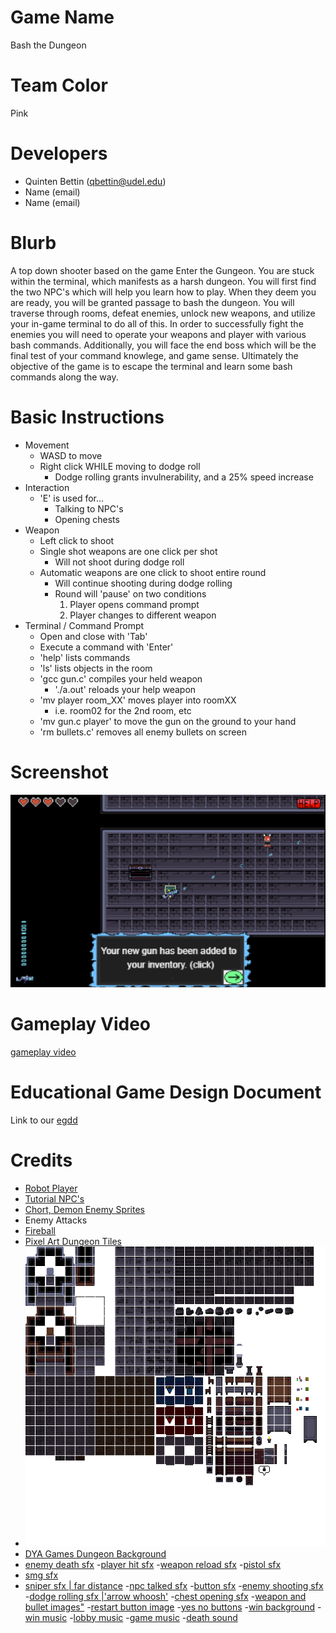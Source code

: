 # Game Name

Bash the Dungeon

# Team Color

Pink

# Developers

-   Quinten Bettin (qbettin@udel.edu)
-   Name (email)
-   Name (email)

# Blurb

A top down shooter based on the game Enter the Gungeon. You are stuck within the terminal, which manifests as a harsh dungeon. You will first find the two NPC's which will help you learn how to play. When they deem you are ready, you will be granted passage to bash the dungeon. You will traverse through rooms, defeat enemies, unlock new weapons, and utilize your in-game terminal to do all of this. In order to successfully fight the enemies you will need to operate your weapons and player with various bash commands. Additionally, you will face the end boss which will be the final test of your command knowlege, and game sense. Ultimately the objective of the game is to escape the terminal and learn some bash commands along the way.

# Basic Instructions

-   Movement
    -   WASD to move
    -   Right click WHILE moving to dodge roll
        -   Dodge rolling grants invulnerability, and a 25% speed increase
-   Interaction
    -   'E' is used for...
        -   Talking to NPC's
        -   Opening chests
-   Weapon
    -   Left click to shoot
    -   Single shot weapons are one click per shot
        -   Will not shoot during dodge roll
    -   Automatic weapons are one click to shoot entire round
        -   Will continue shooting during dodge rolling
        -   Round will 'pause' on two conditions
            1. Player opens command prompt
            2. Player changes to different weapon
-   Terminal / Command Prompt
    -   Open and close with 'Tab'
    -   Execute a command with 'Enter'
    -   'help' lists commands
    -   'ls' lists objects in the room
    -   'gcc gun.c' compiles your held weapon
        -   './a.out' reloads your help weapon
    -   'mv player room_XX' moves player into roomXX
        -   i.e. room02 for the 2nd room, etc
    -   'mv gun.c player' to move the gun on the ground to your hand
    -   'rm bullets.c' removes all enemy bullets on screen

# Screenshot

![large screenshot image](/docs/large.png)

# Gameplay Video

[gameplay video](https://youtu.be/jvUAxz_jIdI)

# Educational Game Design Document

Link to our [egdd](/docs/egdd.md)

# Credits

-   [Robot Player](https://www.spriters-resource.com/pc_computer/enterthegungeon/sheet/155565/)
-   [Tutorial NPC's](https://pedrodis.itch.io/theforestcharacterpack2)
-   [Chort, Demon Enemy Sprites](https://0x72.itch.io/dungeontileset-ii)
-   Enemy Attacks
-   [Fireball](https://msfrantz.itch.io/free-fire-ball-pixel-art)
-   [Pixel Art Dungeon Tiles](https://mythic-nemesis.itch.io/pixel-dungeon-assets)
-   ![A dungeon themed tileset](/assets/tiles/tilemap.png "A description of the floor layout and map")
-   [DYA Games Dungeon Background](https://www.instagram.com/p/BhUirX5h-K7/)
-   [enemy death sfx](https://www.youtube.com/watch?v=JJClRjDYFL0) -[player hit sfx](https://www.youtube.com/watch?v=5oHHIyDA91U) -[weapon reload sfx](https://pixabay.com/sound-effects/1911-reload-6248/) -[pistol sfx](https://www.fesliyanstudios.com/play-mp3/7143)
-   [smg sfx](https://www.fesliyanstudios.com/play-mp3/7126)
-   [sniper sfx | far distance](https://www.fesliyanstudios.com/play-mp3/7156) -[npc talked sfx](https://www.youtube.com/watch?v=7OdFGaaWmzo) -[button sfx](https://www.youtube.com/watch?v=5UHmxWsPNzg) -[enemy shooting sfx](https://pixabay.com/sound-effects/fireball-whoosh-1-179125/) -[dodge rolling sfx |'arrow whoosh'](https://mixkit.co/free-sound-effects/whoosh/) -[chest opening sfx](https://www.youtube.com/watch?v=1DfN9fNuXmM) -[weapon and bullet images"](https://free-game-assets.itch.io/free-guns-pack-2-for-main-characters-pixel-art) -[restart button image](https://www.pixilart.com/art/ui-restart-button-4e55c102013b890) -[yes no buttons](https://static.vecteezy.com/system/resources/previews/009/877/869/original/pixel-art-blue-square-buttons-for-game-interface-and-apps-icon-for-8bit-game-on-white-background-vector.jpg) -[win background](https://www.freepik.com/premium-ai-image/pixel-art-cave-entrance-natural-tunnel-landscape-retro-style-8-bit-game-ai_62869952.htm) -[win music](https://drive.google.com/file/d/1QgMqL8h9WWaoGJjKOJEyqFewsunN2xda/view?usp=drive_link) -[lobby music](https://www.youtube.com/watch?v=OUCH8B-BMoc) -[game music](https://www.youtube.com/watch?v=7md_gd3HuMQ) -[death sound](https://pixabay.com/sound-effects/the-terror-of-flatlining-34031/)
